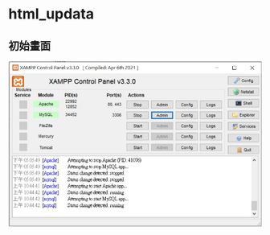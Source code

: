 # html_updata
## 初始畫面
![image](https://github.com/nigunosong88/html_updata/blob/main/images/%E4%BD%BF%E7%94%A8%E7%A8%8B%E5%BC%8F.jpg)
